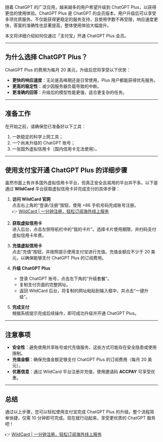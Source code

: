 随着 ChatGPT 的广泛应用，越来越多的用户希望升级到 ChatGPT Plus，以获得更佳的使用体验。ChatGPT Plus 是 ChatGPT 的会员版本，用户升级后可以享受多项优质服务。不仅能获得更稳定的服务支持，且使用字数不再受限，响应速度更快，答案的准确性也显著提高，整体使用体验大幅提升。

本文将详细介绍如何仅通过「支付宝」开通 ChatGPT Plus 会员。

---

## 为什么选择 ChatGPT Plus？

ChatGPT Plus 的费用为每月 20 美元，升级后您将享受以下优势：

- **更快的响应速度**：无论是高峰期还是日常使用，Plus 用户都能获得优先服务。
- **更高的稳定性**：减少因服务器负载导致的中断。
- **更准确的回答**：升级后的模型性能更强，适合更复杂的任务。

---

## 准备工作

在开始之前，请确保您已准备好以下工具：

1. 一款稳定的科学上网工具；
2. 一个尚未升级的 ChatGPT 账号；
3. 一张国外虚拟信用卡（国内信用卡无法使用）。

---

## 使用支付宝开通 ChatGPT Plus 的详细步骤

虽然市面上有许多国外虚拟信用卡平台，但真正安全且易用的平台并不多。以下是通过 **WildCard** 平台获取虚拟信用卡并完成支付的具体步骤：

1. **访问 WildCard 官网**  
   点击右上角的“登录/注册”按钮，使用 +86 手机号码完成账号注册。  
   👉 [WildCard | 一分钟注册，轻松订阅海外线上服务](https://bit.ly/bewildcard)

2. **获取虚拟信用卡**  
   进入后台，点击左侧导航栏中的“我的卡片”。选择卡片使用期限，并扫码支付虚拟信用卡年费。

3. **充值虚拟信用卡**  
   点击“充值”按钮，并按照提示使用支付宝进行充值。充值金额应不少于 20 美元，以确保能够支付 ChatGPT Plus 的订阅费用。

4. **升级 ChatGPT Plus**  
   - 登录 ChatGPT 账号，点击左下角的“升级套餐”。
   - 复制支付页面的完整网址。
   - 返回 WildCard 后台，将复制的网址粘贴到输入框中，并点击“一键升级”。

5. **完成支付**  
   根据系统提示完成后续操作，即可成功升级并开通 ChatGPT Plus。

---

## 注意事项

- **安全性**：避免使用共享账号或代充值服务，这些方式可能存在安全隐患或使用限制。
- **充值金额**：确保充值金额足够支付 ChatGPT Plus 的订阅费用（每月 20 美元）。
- **优惠信息**：通过 WildCard 平台注册并充值，使用邀请码 **ACCPAY** 可享受优惠。

---

## 总结

通过以上步骤，您可以轻松使用支付宝完成 ChatGPT Plus 的升级。整个流程简单快捷，仅需 10 分钟即可完成。现在就行动起来，享受更优质的 ChatGPT 服务吧！

👉 [WildCard | 一分钟注册，轻松订阅海外线上服务](https://bit.ly/bewildcard)